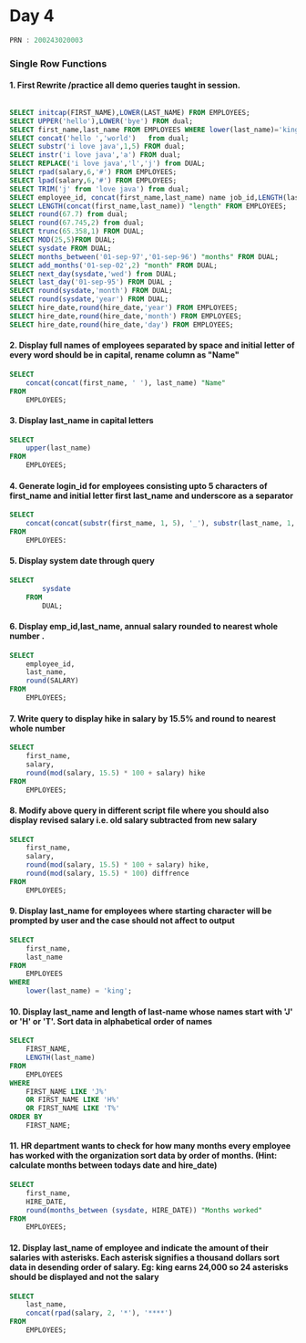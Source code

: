 
# Day 4

```C
PRN : 200243020003
```
### Single Row Functions

#### 1. First Rewrite /practice all demo queries taught in session.
```sql

SELECT initcap(FIRST_NAME),LOWER(LAST_NAME) FROM EMPLOYEES;
SELECT UPPER('hello'),LOWER('bye') FROM dual;
SELECT first_name,last_name FROM EMPLOYEES WHERE lower(last_name)='king';
SELECT concat('hello ','world')   from dual;
SELECT substr('i love java',1,5) FROM dual;
SELECT instr('i love java','a') FROM dual;
SELECT REPLACE('i love java','l','j') from DUAL;
SELECT rpad(salary,6,'#') FROM EMPLOYEES;
SELECT lpad(salary,6,'#') FROM EMPLOYEES;
SELECT TRIM('j' from 'love java') from dual;
SELECT employee_id, concat(first_name,last_name) name job_id,LENGTH(last_name),instr(last_name,'a') "Contains 'a'?" FROM EMPLOYEES WHERE substr(job_id,4)='REP';
SELECT LENGTH(concat(first_name,last_name)) "length" FROM EMPLOYEES;
SELECT round(67.7) from dual;
SELECT round(67.745,2) from dual;
SELECT trunc(65.358,1) FROM DUAL;
SELECT MOD(25,5)FROM DUAL;
SELECT sysdate FROM DUAL;
SELECT months_between('01-sep-97','01-sep-96') "months" FROM DUAL;
SELECT add_months('01-sep-02',2) "month" FROM DUAL;
SELECT next_day(sysdate,'wed') from DUAL;
SELECT last_day('01-sep-95') FROM DUAL ;
SELECT round(sysdate,'month') FROM DUAL;
SELECT round(sysdate,'year') FROM DUAL;
SELECT hire_date,round(hire_date,'year') FROM EMPLOYEES;
SELECT hire_date,round(hire_date,'month') FROM EMPLOYEES;
SELECT hire_date,round(hire_date,'day') FROM EMPLOYEES;
```
#### 2. Display full names of employees separated by space and initial letter of every word should be in capital, rename column as "Name"
```sql
SELECT
	concat(concat(first_name, ' '), last_name) "Name"
FROM
	EMPLOYEES;
```

#### 3. Display last_name in capital letters
```sql
SELECT
	upper(last_name)
FROM
	EMPLOYEES;
```
#### 4. Generate login_id for employees consisting upto 5 characters of first_name and initial letter first last_name and underscore as a separator
```sql
SELECT
	concat(concat(substr(first_name, 1, 5), '_'), substr(last_name, 1, 1))
FROM
	EMPLOYEES:
```
#### 5. Display system date through query
```sql
SELECT
		sysdate
	FROM
		DUAL;
```

#### 6. Display emp_id,last_name, annual salary rounded to nearest whole number .
```sql
SELECT
	employee_id,
	last_name,
	round(SALARY)
FROM
	EMPLOYEES;
```
#### 7. Write query to display hike in salary by 15.5% and round to nearest whole number
```sql
SELECT
	first_name,
	salary,
	round(mod(salary, 15.5) * 100 + salary) hike
FROM
	EMPLOYEES;
```
#### 8. Modify above query in different script file where you should also display revised salary i.e. old salary subtracted from new salary
```sql
SELECT
	first_name,
	salary,
	round(mod(salary, 15.5) * 100 + salary) hike,
	round(mod(salary, 15.5) * 100) diffrence
FROM
	EMPLOYEES;
```

#### 9. Display last_name for employees where starting character will be prompted by user and the case should not affect to output
```sql
SELECT
	first_name,
	last_name
FROM
	EMPLOYEES
WHERE
	lower(last_name) = 'king';
```

#### 10. Display last_name and length of last-name whose names start with 'J' or 'H' or 'T'. Sort data in alphabetical order of names
```sql
SELECT
	FIRST_NAME,
	LENGTH(last_name)
FROM
	EMPLOYEES
WHERE
	FIRST_NAME LIKE 'J%'
	OR FIRST_NAME LIKE 'H%'
	OR FIRST_NAME LIKE 'T%'
ORDER BY
	FIRST_NAME;
```

#### 11. HR department wants to check for how many months every employee has worked with the organization sort data by order of months. (Hint: calculate months between todays date and hire_date)
```sql
SELECT
	first_name,
	HIRE_DATE,
	round(months_between (sysdate, HIRE_DATE)) "Months worked"
FROM
	EMPLOYEES;
```

#### 12. Display last_name of employee and indicate the amount of their salaries with asterisks. Each asterisk signifies a thousand dollars sort data in desending order of salary. Eg: king earns 24,000 so 24 asterisks should be displayed and not the salary
```sql
SELECT
	last_name,
	concat(rpad(salary, 2, '*'), '****')
FROM
	EMPLOYEES;
```
